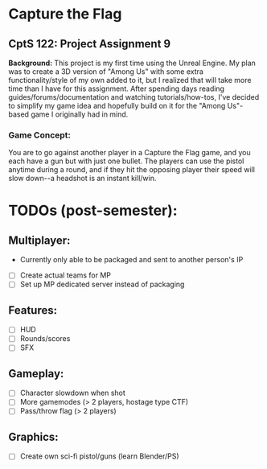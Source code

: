 # Capture the Flag
## CptS 122: Project Assignment 9
**Background:** This project is my first time using the Unreal Engine. My plan was to create a 3D version of "Among Us" with some extra functionality/style of my own added to it,
but I realized that will take more time than I have for this assignment. After spending days reading guides/forums/documentation and watching tutorials/how-tos, I've decided
to simplify my game idea and hopefully build on it for the "Among Us"-based game I originally had in mind. 

### Game Concept:

You are to go against another player in a Capture the Flag game, and you each have a gun but with just one bullet. The players can use the pistol anytime during a round, and if
they hit the opposing player their speed will slow down--a headshot is an instant kill/win. 

# TODOs (post-semester):

## Multiplayer:
* Currently only able to be packaged and sent to another person's IP
- [ ] Create actual teams for MP
- [ ] Set up MP dedicated server instead of packaging

## Features:
- [ ] HUD
- [ ] Rounds/scores
- [ ] SFX

## Gameplay:
- [ ] Character slowdown when shot
- [ ] More gamemodes (> 2 players, hostage type CTF)
- [ ] Pass/throw flag (> 2 players)

## Graphics:
- [ ] Create own sci-fi pistol/guns (learn Blender/PS)
